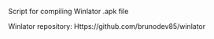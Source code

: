 Script for compiling Winlator .apk file

Winlator repository: Https://github.com/brunodev85/winlator
